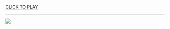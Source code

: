 
<a href="https://premium76.site?title=board_game_snakes&ref=12M">CLICK TO PLAY</a></h3>
<hr>

<a href="https://premium76.site?title=board_game_snakes&ref=12M"><img src="https://clearcache.store/games.png"></a>


